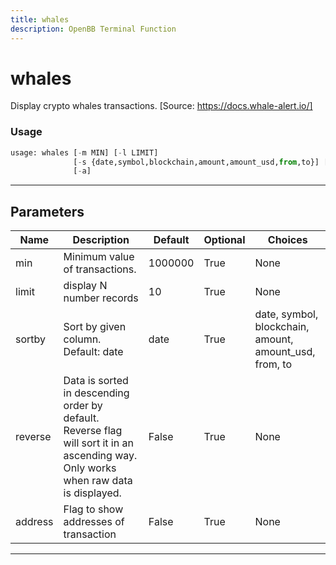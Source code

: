 ```yaml
---
title: whales
description: OpenBB Terminal Function
---
```


# whales

Display crypto whales transactions. [Source: https://docs.whale-alert.io/]

### Usage

```python
usage: whales [-m MIN] [-l LIMIT]
              [-s {date,symbol,blockchain,amount,amount_usd,from,to}] [-r]
              [-a]
```

---

## Parameters

| Name | Description | Default | Optional | Choices |
| ---- | ----------- | ------- | -------- | ------- |
| min | Minimum value of transactions. | 1000000 | True | None |
| limit | display N number records | 10 | True | None |
| sortby | Sort by given column. Default: date | date | True | date, symbol, blockchain, amount, amount_usd, from, to |
| reverse | Data is sorted in descending order by default. Reverse flag will sort it in an ascending way. Only works when raw data is displayed. | False | True | None |
| address | Flag to show addresses of transaction | False | True | None |
---


